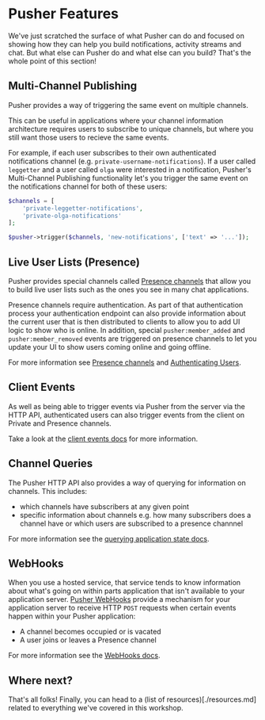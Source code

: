 # Pusher Features

We've just scratched the surface of what Pusher can do and focused on showing how they can help you build notifications, activity streams and chat. But what else can Pusher do and what else can you build? That's the whole point of this section!

## Multi-Channel Publishing

Pusher provides a way of triggering the same event on multiple channels.

This can be useful in applications where your channel information architecture requires users to subscribe to unique channels, but where you still want those users to recieve the same events.

For example, if each user subscribes to their own authenticated notifications channel (e.g. `private-username-notifications`). If a user called `leggetter` and a user called `olga` were interested in a notification, Pusher's Multi-Channel Publishing functionality let's you trigger the same event on the notifications channel for both of these users:

```php
$channels = [
    'private-leggetter-notifications',
    'private-olga-notifications'
];

$pusher->trigger($channels, 'new-notifications', ['text' => '...']);
```

## Live User Lists (Presence)

Pusher provides special channels called [Presence channels](https://pusher.com/docs/presence_channels) that allow you to build live user lists such as the ones you see in many chat applications.

Presence channels require authentication. As part of that authentication process your authentication endpoint can also provide information about the current user that is then distributed to clients to allow you to add UI logic to show who is online. In addition, special `pusher:member_added` and `pusher:member_removed` events are triggered on presence channels to let you update your UI to show users coming online and going offline.

For more information see [Presence channels](https://pusher.com/docs/presence_channels) and [Authenticating Users](https://pusher.com/docs/authenticating_users).

## Client Events

As well as being able to trigger events via Pusher from the server via the HTTP API, authenticated users can also trigger events from the client on Private and Presence channels.

Take a look at the [client events docs](https://pusher.com/docs/client_events) for more information.

## Channel Queries

The Pusher HTTP API also provides a way of querying for information on channels. This includes:

* which channels have subscribers at any given point
* specific information about channels e.g. how many subscribers does a channel have or which users are subscribed to a presence channnel

For more information see the [querying application state docs](https://pusher.com/docs/server_api_guide/interact_rest_api#querying-application-state).

## WebHooks

When you use a hosted service, that service tends to know information about what's going on within parts application that isn't available to your application server. [Pusher WebHooks](https://pusher.com/docs/webhooks) provide a mechanism for your application server to receive HTTP `POST` requests when certain events happen within your Pusher application:

* A channel becomes occupied or is vacated
* A user joins or leaves a Presence channel

For more information see the [WebHooks docs](https://pusher.com/docs/webhooks).

## Where next?

That's all folks! Finally, you can head to a (list of resources)[./resources.md] related to everything we've covered in this workshop.

